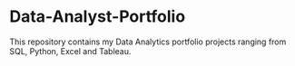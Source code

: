 # Data-Analyst-Portfolio
This repository contains my Data Analytics portfolio projects ranging from SQL, Python, Excel and Tableau.

